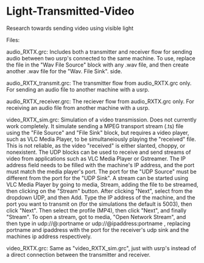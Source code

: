 # Light-Transmitted-Video
Research towards sending video using visible light 

Files:

audio_RXTX.grc:
  Includes both a transmitter and receiver flow for sending audio between two usrp's connected to the same machine.
  To use, replace the file in the "Wav File Source" block with any .wav file, and then create another .wav file for the "Wav. File Sink".     side. 

audio_RXTX_transmit.grc:
  The transmitter flow from audio_RXTX.grc only. For sending an audio file to another machine with a usrp.

audio_RXTX_receiver.grc:
  The reciever flow from audio_RXTX.grc only. For receiving an audio file from another machine with a usrp.

video_RXTX_sim.grc:
  Simulation of a video transmission. Does not currently work completely. 
  It simulate sending a MPEG transport stream (.ts) file using the "File Source" and "File Sink" block, but requires a video player, such as VLC Media Player, to be simultaneiously playing the "received" file. This is not reliable, as the video "received" is either slanted, choppy, or nonexistent. 
  The UDP blocks can be used to receive and send streams of video from applications such as VLC Media Player or Gstreamer. The IP address field needs to be filled with the machine's IP address, and the port must match the media player's port. The port for the "UDP Source" must be different from the port for the "UDP Sink". 
  A stream can be started using VLC Media Player by going to media, Stream, adding the file to be streamed, then clicking on the "Stream" button. After clicking "Next", select from the dropdown UDP, and then Add. Type the IP address of the machine, and the port you want to transmit on (for the simulations the default is 5003), then click "Next". Then select the profile (MP4), then click "Next", and finally "Stream". 
  To open a stream, got to media, "Open Network Stream", and then type in udp://@:portname or udp://@ipaddress:portname , replacing portname and ipaddress with the port for the receiver's udp sink and the machines ip address respectively. 
  
video_RXTX.grc:
  Same as "video_RXTX_sim.grc", just with usrp's instead of a direct connection between the transmitter and receiver.
